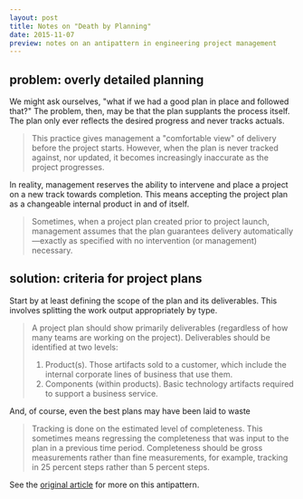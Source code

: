 ```yaml
---
layout: post
title: Notes on "Death by Planning"
date: 2015-11-07
preview: notes on an antipattern in engineering project management
---
```


## problem: overly detailed planning

We might ask ourselves, "what if we had a good plan in place and followed that?" The problem, then, may be that the plan supplants the process itself. The plan only ever reflects the desired progress and never tracks actuals.

> This practice gives management a "comfortable view" of delivery before the project starts. However, when the plan is never tracked against, nor updated, it becomes increasingly inaccurate as the project progresses.

In reality, management reserves the ability to intervene and place a project on a new track towards completion. This means accepting the project plan as a changeable internal product in and of itself.

> Sometimes, when a project plan created prior to project launch, management assumes that the plan guarantees delivery automatically—exactly as specified with no intervention (or management) necessary.

## solution: criteria for project plans

Start by at least defining the scope of the plan and its deliverables. This involves splitting the work output appropriately by type.

> A project plan should show primarily deliverables (regardless of how many teams are working on the project). Deliverables should be identified at two levels:
> 1. Product(s). Those artifacts sold to a customer, which include the internal corporate lines of business that use them.
> 2. Components (within products). Basic technology artifacts required to support a business service.

And, of course, even the best plans may have been laid to waste

> Tracking is done on the estimated level of completeness. This sometimes means regressing the completeness that was input to the plan in a previous time period. Completeness should be gross measurements rather than fine measurements, for example, tracking in 25 percent steps rather than 5 percent steps.

See the [original article](https://sourcemaking.com/antipatterns/death-by-planning) for more on this antipattern.
